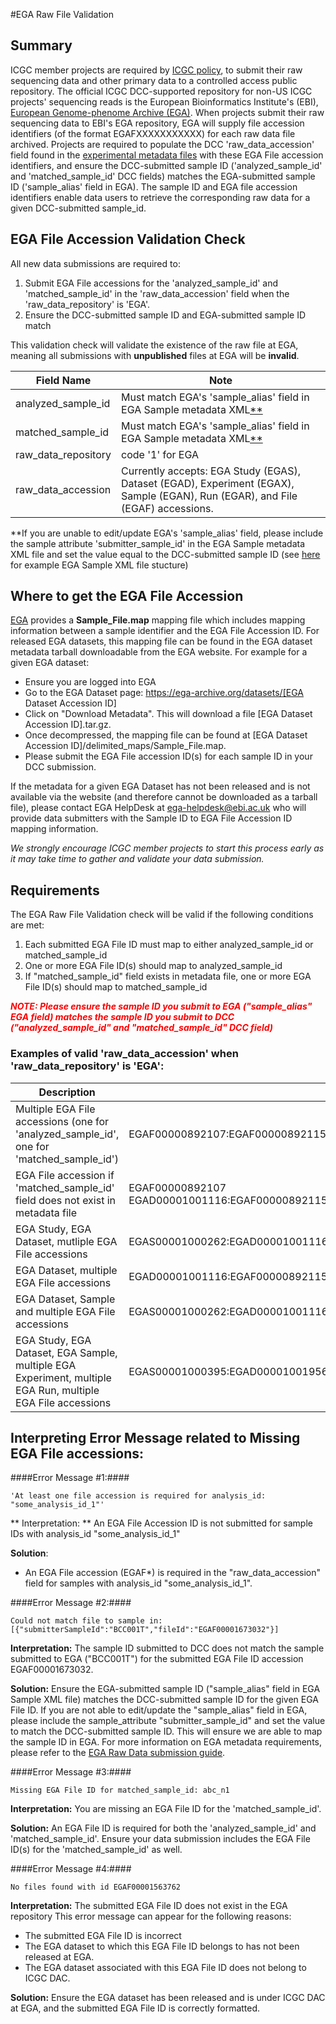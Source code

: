 #EGA Raw File Validation

## Summary

ICGC member projects are required by [ICGC policy][1], to submit their raw sequencing data and other primary data to a controlled access public repository. The official ICGC DCC-supported repository for non-US ICGC projects' sequencing reads is the European Bioinformatics Institute's (EBI), [European Genome-phenome Archive (EGA)][3]. When projects submit their raw sequencing data to EBI's EGA repository, EGA will supply file accession identifiers (of the format EGAFXXXXXXXXXXX) for each raw data file archived. Projects are required to populate the DCC 'raw_data_accession' field found in the [experimental metadata files][4] with these EGA File accession identifiers, and ensure the DCC-submitted sample ID ('analyzed_sample_id' and 'matched_sample_id' DCC fields) matches the EGA-submitted sample ID ('sample_alias' field in EGA). The sample ID and EGA file accession identifiers enable data users to retrieve the corresponding raw data for a given DCC-submitted sample_id. 



## EGA File Accession Validation Check

All new data submissions are required to:

1. Submit EGA File accessions for the 'analyzed_sample_id' and 'matched_sample_id' in the 'raw_data_accession' field when the 'raw_data_repository' is 'EGA'. 
2. Ensure the DCC-submitted sample ID and EGA-submitted sample ID match 

This validation check will validate the existence of the raw file at EGA, meaning all submissions with **unpublished** files at EGA will be **invalid**. 

| Field Name | Note |
| --- | --- |
| analyzed_sample_id | Must match EGA's 'sample_alias' field in EGA Sample metadata XML[\*\*](#ega_sample_note)</sup> | 
| matched_sample_id | Must match EGA's 'sample_alias' field in EGA Sample metadata XML[\*\*](#ega_sample_note)</sup> | 
| raw_data_repository | code '1' for EGA |
| raw_data_accession | Currently accepts: EGA Study (EGAS), Dataset (EGAD), Experiment (EGAX), Sample (EGAN), Run (EGAR), and File (EGAF) accessions. 

<a id=ega_sample_note></a>\*\*If you are unable to edit/update EGA's 'sample_alias' field, please include the sample attribute 'submitter_sample_id' in the EGA Sample metadata XML file and set the value equal to the DCC-submitted sample ID (see [here][6] for example EGA Sample XML file stucture)


## Where to get the EGA File Accession

[EGA][3] provides a **Sample_File.map** mapping file which includes mapping information between a sample identifier and the EGA File Accession ID. For released EGA datasets, this mapping file can be found in the EGA dataset metadata tarball downloadable from the EGA website. For example for a given EGA dataset: 

* Ensure you are logged into EGA
* Go to the EGA Dataset page: https://ega-archive.org/datasets/[EGA Dataset Accession ID]
* Click on "Download Metadata". This will download a file [EGA Dataset Accession ID].tar.gz. 
* Once decompressed, the mapping file can be found at [EGA Dataset Accession ID]/delimited_maps/Sample_File.map. 
* Please submit the EGA File accession ID(s) for each sample ID in your DCC submission.

If the metadata for a given EGA Dataset has not been released and is not available via the website (and therefore cannot be downloaded as a tarball file), please contact EGA HelpDesk at [ega-helpdesk@ebi.ac.uk][2] who will provide data submitters with the Sample ID to EGA File Accession ID mapping information. 

*We strongly encourage ICGC member projects to start this process early as it may take time to gather and validate your data submission.*



## Requirements

The EGA Raw File Validation check will be valid if the following conditions are met:

1. Each submitted EGA File ID must map to either analyzed_sample_id or matched_sample_id
2. One or more EGA File ID(s) should map to analyzed_sample_id
3. If "matched_sample_id" field exists in metadata file, one or more EGA File ID(s) should map to matched_sample_id



<span style="color:red">***NOTE: Please ensure the sample ID you submit to EGA ("sample_alias" EGA field) matches the sample ID you submit to DCC ("analyzed_sample_id" and "matched_sample_id" DCC field)***</span>



### Examples of valid 'raw_data_accession' when 'raw_data_repository' is 'EGA':

| Description | raw_data_accession |
| --- | --- |
| Multiple EGA File accessions (one for 'analyzed_sample_id', one for 'matched_sample_id') | EGAF00000892107:EGAF00000892115 |
| EGA File accession if 'matched_sample_id' field does not exist in metadata file |EGAF00000892107<br/>EGAD00001001116:EGAF00000892115 |
| EGA Study, EGA Dataset, mutliple EGA File accessions | EGAS00001000262:EGAD00001001116:EGAF00000892115 |
| EGA Dataset, multiple EGA File accessions | EGAD00001001116:EGAF00000892115:EGAF00000892107:EGAF00000892116:EGAF00000892109 |
| EGA Dataset, Sample and multiple EGA File accessions | EGAS00001000262:EGAD00001001116:EGAN00001250305:EGAF00000892107:EGAF00000892115 | 
| EGA Study, EGA Dataset, EGA Sample, multiple EGA Experiment, multiple EGA Run, multiple EGA File accessions | EGAS00001000395:EGAD00001001956:EGAN00001223451:EGAX00001216629:EGAX00001213322:EGAX00001216631:EGAX00001216630:EGAX00001216695:EGAR00001229605:EGAR00001232235:EGAR00001229594:EGAR00001229593:EGAR00001229596:EGAF00000892107:EGAF00000892115 |



## Interpreting Error Message related to Missing EGA File accessions:


####Error Message #1:####
```
'At least one file accession is required for analysis_id: "some_analysis_id_1"'
```

** Interpretation: **
An EGA File Accession ID is not submitted for sample IDs with analysis_id "some_analysis_id_1"

**Solution**:
* An EGA File accession (EGAF*) is required in the "raw_data_accession" field for samples with analysis_id "some_analysis_id_1".


####Error Message #2:####
```
Could not match file to sample in: [{"submitterSampleId":"BCC001T","fileId":"EGAF00001673032"}]
```

**Interpretation:**
The sample ID submitted to DCC does not match the sample submitted to EGA ("BCC001T") for the submitted EGA File ID accession EGAF00001673032.

**Solution:**
Ensure the EGA-submitted sample ID ("sample_alias" field in EGA Sample XML file) matches the DCC-submitted sample ID for the given EGA File ID. If you are not able to edit/update the "sample_alias" field in EGA, please include the sample_attribute "submitter_sample_id" and set the value to match the DCC-submitted sample ID. This will ensure we are able to map the sample ID in EGA. For more information on EGA metadata requirements, please refer to the [EGA Raw Data submission guide][5].


####Error Message #3:####
```
Missing EGA File ID for matched_sample_id: abc_n1
```

**Interpretation:**
You are missing an EGA File ID for the 'matched_sample_id'.

**Solution:**
An EGA File ID is required for both the 'analyzed_sample_id' and 'matched_sample_id'. Ensure your data submission includes the EGA File ID(s) for the 'matched_sample_id' as well. 


####Error Message #4:####
```
No files found with id EGAF00001563762
```

**Interpretation:**
The submitted EGA File ID does not exist in the EGA repository
This error message can appear for the following reasons:
- The submitted EGA File ID is incorrect
- The EGA dataset to which this EGA File ID belongs to has not been released at EGA.
- The EGA dataset associated with this EGA File ID does not belong to ICGC DAC.

**Solution:**
Ensure the EGA dataset has been released and is under ICGC DAC at EGA, and the submitted EGA File ID is correctly formatted.


[1]: https://icgc.org/icgc/goals-structure-policies-guidelines/e2-data-release-policies
[2]: mailto:ega-helpdesk@ebi.ac.uk
[3]: https://ega-archive.org
[4]: http://docs.icgc.org/dictionary/viewer/#?q=raw_data_accession&viewMode=graph
[5]: http://docs.icgc.org/submission/guide/overview/submitting-raw-data-ega/
[6]: http://docs.icgc.org/submission/guide/overview/submitting-raw-data-ega/#sample-xml-file
